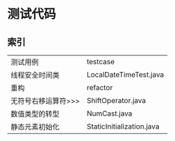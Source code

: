 # 测试代码
## 索引
<table>
    <tr>
        <td>
            测试用例
        </td>
        <td>
            testcase
        </td>
    </tr>
    <tr>
        <td>
            线程安全时间类
        </td>
        <td>
            LocalDateTimeTest.java
        </td>
    </tr> 
    <tr>
        <td>
            重构
        </td>
        <td>
            refactor
        </td>
    </tr> 
    <tr>
        <td>
            无符号右移运算符>>>
        </td>
        <td>
            ShiftOperator.java
        </td>
    </tr>
    <tr>
        <td>
            数值类型的转型
        </td>
        <td>
            NumCast.java
        </td>
    </tr>
    <tr>
        <td>
            静态元素初始化
        </td>
        <td>
            StaticInitialization.java
        </td>
    </tr>
    
</table>